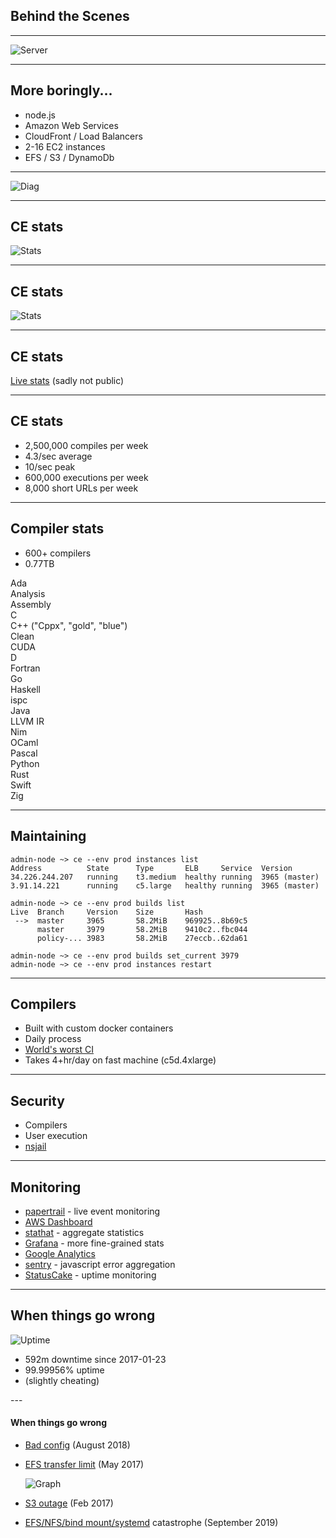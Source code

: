 ## Behind the Scenes
<!-- .element: class="white-bg" -->

---


![Server](images/CE_server_2.jpg)<!-- .element: height="500" -->

---

<div>

## More boringly...

* node.js
* Amazon Web Services
* CloudFront / Load Balancers
* 2-16 EC2 instances
* EFS / S3 / DynamoDb

</div><!-- .element: class="white-bg" -->

---

![Diag](images/ce_aws.svg)<!-- .element: class="no-border" -->

---

## CE stats
<!-- .element: class="white-bg" -->

![Stats](images/all_compilations_stats.png)<!-- .element: class="no-border stretch white-bg" -->

---

## CE stats
<!-- .element: class="white-bg" -->

![Stats](images/sandbox-exec.png)<!-- .element: class="no-border stretch white-bg" -->

---

<div>

## CE stats

[Live stats](https://ce.grafana.net) (sadly not public)

</div><!-- .element: class="white-bg" -->

---

<div>

## CE stats

* 2,500,000 compiles per week
* 4.3/sec average
* 10/sec peak
* 600,000 executions per week
* 8,000 short URLs per week

</div><!-- .element: class="white-bg" -->

---

<div class="white-bg">

## Compiler stats

* 600+ compilers
* 0.77TB

<div class="lang-container">
<div>Ada</div>
<div>Analysis</div>
<div>Assembly</div>
<div>C</div>
<div>C++ ("Cppx", "gold", "blue")</div>
<div>Clean</div>
<div>CUDA</div>
<div>D</div>
<div>Fortran</div>
<div>Go</div>
<div>Haskell</div>
<div>ispc</div>
<div>Java</div>
<div>LLVM IR</div>
<div>Nim</div>
<div>OCaml</div>
<div>Pascal</div>
<div>Python</div>
<div>Rust</div>
<div>Swift</div>
<div>Zig</div>
</div><!-- -->

</div>

---

<div class="white-bg">

## Maintaining

```
admin-node ~> ce --env prod instances list
Address          State      Type       ELB     Service  Version       
34.226.244.207   running    t3.medium  healthy running  3965 (master) 
3.91.14.221      running    c5.large   healthy running  3965 (master) 

admin-node ~> ce --env prod builds list
Live  Branch     Version    Size       Hash          
 -->  master     3965       58.2MiB    969925..8b69c5
      master     3979       58.2MiB    9410c2..fbc044
      policy-... 3983       58.2MiB    27eccb..62da61

admin-node ~> ce --env prod builds set_current 3979
admin-node ~> ce --env prod instances restart
```

</div>

---

<div class="white-bg">

## Compilers

* Built with custom docker containers
* Daily process
* [World's worst CI](https://godbolt.org/admin/builds.html)
* Takes 4+hr/day on fast machine (c5d.4xlarge)

</div>

---

<div class="white-bg">

## Security

* Compilers
* User execution
* [nsjail](https://github.com/google/nsjail)

</div>

---

<div class="white-bg">

## Monitoring

* [papertrail](https://papertrailapp.com/events) - live event monitoring
* [AWS Dashboard](https://console.aws.amazon.com/cloudwatch/home?region=us-east-1#dashboards:name=CompilerExplorer)
* [stathat](https://www.stathat.com/v) - aggregate statistics
* [Grafana](https://ce.grafana.net) - more fine-grained stats
* [Google Analytics](https://analytics.google.com/analytics/web/?hl=en-GB&pli=1#/report/visitors-overview/a55180w58851134p60096530/)
* [sentry](https://sentry.io/organizations/compiler-explorer/issues) - javascript error aggregation
* [StatusCake](https://app.statuscake.com/UptimeStatus.php?tid=1813107) - uptime monitoring

</div>

---

<div>

## When things go wrong

![Uptime](images/status.png)<!-- .element: height="500" -->

* 592m downtime since 2017-01-23
* 99.99956% uptime
* (slightly cheating)

</div><!-- .element: class="white-bg" -->
---

<div class="white-bg">

#### When things go wrong

<ul>
<li>

[Bad config](https://cpplang.slack.com/archives/C7ETT0ZRP/p1534332219000100) (August 2018)

</li>
<li class=fragment>

[EFS transfer limit](https://www.patreon.com/posts/11241143) (May 2017)<p>
      ![Graph](images/EFS.png)<!-- .element: height="200" -->
      
</li>
<li class=fragment>

[S3 outage](https://aws.amazon.com/message/41926/) (Feb 2017)

</li>
<li class=fragment>

[EFS/NFS/bind mount/systemd](https://patchwork.kernel.org/patch/10104257/) catastrophe (September 2019)

</li>
</ul>

</div>
